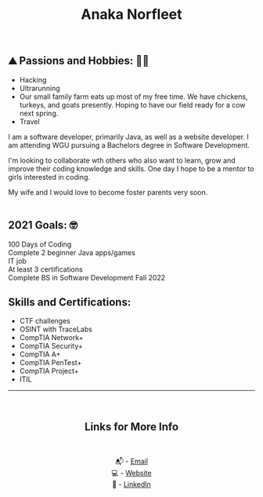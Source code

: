 # <div align="center">Anaka Norfleet
<br />

## :mountain: Passions and Hobbies: :woman_farmer:

- Hacking
- Ultrarunning
- Our small family farm eats up most of my free time. We have chickens, turkeys, and goats presently. Hoping to have our field ready for a cow next spring.
- Travel

I am a software developer, primarily Java, as well as a website developer. I am attending WGU pursuing a Bachelors degree in Software Development. 

I'm looking to collaborate wth others who also want to learn, grow and improve their coding knowledge and skills. One day I hope to be a mentor to girls interested in coding.

My wife and I would love to become foster parents very soon.
<br />
<br />

## 2021 Goals: 🤓

100 Days of Coding <br />
Complete 2 beginner Java apps/games <br />
IT job <br />
At least 3 certifications <br />
Complete BS in Software Development Fall 2022 <br />


## Skills and Certifications:

- CTF challenges
- OSINT with TraceLabs
- CompTIA Network+
- CompTIA Security+ 
- CompTIA A+
- CompTIA PenTest+
- CompTIA Project+
- ITIL<br />
 
---

<br />
<div align="center">

## Links for More Info

<br />

📬 - [Email][2] <br />
💻 - [Website][3] <br />
💁 - [LinkedIn][1]

[1]: https://linkedin.com/in/fleetster22
[2]: mailto:anakanorfleet@gmail.com
[3]: https://fleetster22.github.io/portfolio/.

</div>
